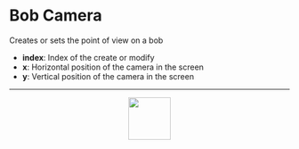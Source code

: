 # Bob Camera
Creates or sets the point of view on a bob
- **index**: Index of the create or modify
- **x**: Horizontal position of the camera in the screen
- **y**: Vertical position of the camera in the screen
---
<p align="center"><img valign="middle" width="76px" src="https://drive.google.com/uc?export=view&id=1c2KO0LJpvMS9X9CAGV6dOfciR7OWhdKA" /></p>